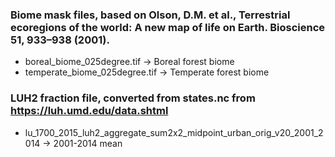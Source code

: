 ### Biome mask files, based on Olson, D.M. et al., Terrestrial ecoregions of the world: A new map of life on Earth. Bioscience 51, 933–938 (2001).

- boreal_biome_025degree.tif -> Boreal forest biome
- temperate_biome_025degree.tif -> Temperate forest biome

### LUH2 fraction file, converted from states.nc from https://luh.umd.edu/data.shtml
- lu_1700_2015_luh2_aggregate_sum2x2_midpoint_urban_orig_v20_2001_2014 -> 2001-2014 mean
